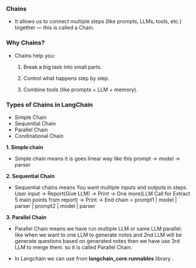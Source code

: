 ### Chains

- It allows us to connect multiple steps (like prompts, LLMs, tools, etc.) together — this is called a Chain.

### Why Chains?

- Chains help you:

    1. Break a big task into small parts.

    2. Control what happens step by step.

    3. Combine tools (like prompts + LLM + memory).

### Types of Chains in LangChain

- Simple Chain
- Sequential Chain
- Parallel Chain
- Condinational Chain

**1. Simple chain**
- Simple chain means it is goes linear way like this 
    prompt -> model -> parser


**2. Sequential Chain**
- Sequential chains means You want multiple inputs and outputs in steps.
    User input -> Report(Give LLM) -> Print -> One more(LLM Call for Extract 5 main points from report) -> Print -> End
    chain = prompt1 | model | parser | prompt2 | model | parser
    
**3. Parallel Chain**
- Parallel Chain means we have run multiple LLM or same LLM parallel. like when we want to one LLM to generate notes and 2nd LLM will be generate questions based on generated notes then we have use 3rd LLM to merge them. so it is called Parallel Chain.

- In Langchain we can use from **langchain_core.runnables** library .




